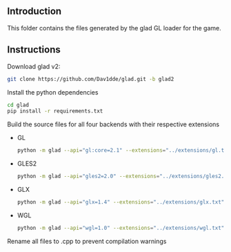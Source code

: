 ## Introduction

This folder contains the files generated by the glad GL loader for the game.

## Instructions

Download glad v2:
```sh
git clone https://github.com/Dav1dde/glad.git -b glad2
```

Install the python dependencies
```sh
cd glad
pip install -r requirements.txt
```

Build the source files for all four backends with their respective extensions
- GL
    ```sh
    python -m glad --api="gl:core=2.1" --extensions="../extensions/gl.txt"  --out-path="../"
    ```
- GLES2
    ```sh
    python -m glad --api="gles2=2.0" --extensions="../extensions/gles2.txt"  --out-path="../"
    ```
- GLX
    ```sh
    python -m glad --api="glx=1.4" --extensions="../extensions/glx.txt"  --out-path="../"
    ```
- WGL
    ```sh
    python -m glad --api="wgl=1.0" --extensions="../extensions/wgl.txt"  --out-path="../"
    ```

Rename all files to .cpp to prevent compilation warnings
